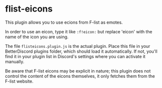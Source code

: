 # flist-eicons

This plugin allows you to use ecions from F-list as emotes.

In order to use an eicon, type it like `:f!eicon:` but replace 'eicon' with the name of the icon you are using.

The file `flisteicons.plugin.js` is the actual plugin. Place this file in your BetterDiscord plugins folder, which should load it automatically. If not, you'll find it in your plugin list in Discord's settings where you can activate it manually.

Be aware that F-list eicons may be explicit in nature; this plugin does not control the content of the eicons themselves, it only fetches them from the F-list website.
